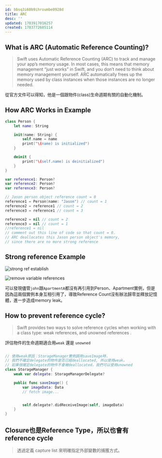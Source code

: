```yaml
---
id: bbsq3i60b9ihroumbe0928d
title: ARC
desc: ''
updated: 1703917016257
created: 1703772605114
---
```


## What is ARC (Automatic Reference Counting)?

> Swift uses Automatic Reference Counting (ARC) to track and manage your app’s memory usage. In most cases, this means that memory management “just works” in Swift, and you don’t need to think about memory management yourself. ARC automatically frees up the memory used by class instances when those instances are no longer needed.

從官方文件可以得知，他是一個跟物件(class)生命週期有關的自動化機制。

## How ARC Works in Example

```swift
class Person {
    let name: String

    init(name: String) {
        self.name = name
        print("\(name) is initialized")
    }

    deinit {
        print("\(self.name) is deinitialized")
    }
}

var reference1: Person?
var reference2: Person?
var reference3: Person?

// Jason person object reference count = 0
reference1 = Person(name: "Jason") // count = 1
reference2 = reference1 // count = 2
reference3 = reference1 // count = 3

reference2 = nil // count = 2
reference3 = nil // count = 1
//reference1 = nil
// comment out this line of code so that count = 0.
// ARC deallocates this Jason person object's memory,
// since there are no more strong reference
```

## Strong reference Example

![strong ref establish](/../assets/images/programming.language.swift.ARC_strong-ref_1.png)

![remove variable references](/../assets/images/programming.language.swift.ARC_strong-ref_2.png)

可以發現儘管`john`跟`ApartmentA`都沒有再引用到Person、Apartment實例，但是因為這兩個實例本身互相引用了，導致Reference Count沒有辦法歸零並釋放記憶體，進一步造成memory leak。

## How to prevent reference cycle?

> Swift provides two ways to solve reference cycles when working with a class type: weak references, and unowned references .

評估物件的生命週期適合用`weak` 還是 `unowned`

```swift

// 使用weak原因：StorageManager實例調用saveImage時，
// 我們不確定delegate的物件是否已經deallocated, 所以使用weak。
// 如果很確定delegate的物件不會被deallocated，我們可以使用unowned
class StorageManager {
    weak var delegate: StorageManagerDelegate?

    public func saveImage() {
        var imageData: Data
        // fetch image...


        self.delegate?.didReceiveImage(self, imageData)
    }
}

```

## Closure也是Reference Type，所以也會有 reference cycle

> 透過定義 capture list 來明確指定外部變數的捕獲方式。